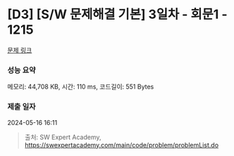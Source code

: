 # [D3] [S/W 문제해결 기본] 3일차 - 회문1 - 1215 

[문제 링크](https://swexpertacademy.com/main/code/problem/problemDetail.do?contestProbId=AV14QpAaAAwCFAYi) 

### 성능 요약

메모리: 44,708 KB, 시간: 110 ms, 코드길이: 551 Bytes

### 제출 일자

2024-05-16 16:11



> 출처: SW Expert Academy, https://swexpertacademy.com/main/code/problem/problemList.do